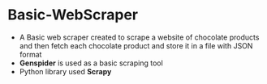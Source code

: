 # Basic-WebScraper
- A Basic web scraper created to scrape a website of chocolate products and then fetch each chocolate product and store it in a file with JSON format
- <b>Genspider</b> is used as a basic scraping tool
- Python library used <b>Scrapy</b>
